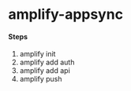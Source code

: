 # amplify-appsync

#### Steps

1. amplify init
2. amplify add auth
3. amplify add api
4. amplify push